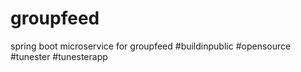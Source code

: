 # groupfeed
spring boot microservice for groupfeed #buildinpublic #opensource #tunester #tunesterapp
